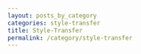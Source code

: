 ```yaml
---
layout: posts_by_category
categories: style-transfer
title: Style-Transfer
permalink: /category/style-transfer
---
```

